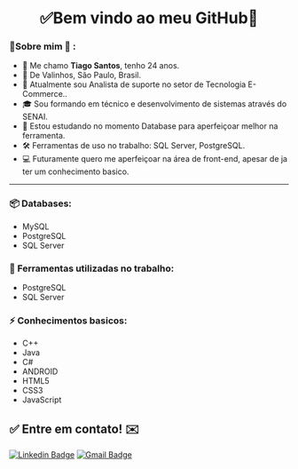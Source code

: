 <h1 align="center"> 
	✅Bem vindo ao meu GitHub🚀
</h1>

### 👦Sobre mim :seedling: : 
- 👋 Me chamo **Tiago Santos**, tenho 24 anos.
- 📌  De Valinhos, São Paulo, Brasil.
- 💼 Atualmente sou Analista de suporte no setor de Tecnologia E-Commerce..
- 🎓 Sou formando em técnico e desenvolvimento de sistemas através do SENAI.
- 🔧 Estou estudando no momento Database para aperfeiçoar melhor na ferramenta.
- 🛠️ Ferramentas de uso no trabalho: SQL Server, PostgreSQL.
- 💻 Futuramente quero me aperfeiçoar na área de front-end, apesar de ja ter um conhecimento basico.

<hr>


### 📦 Databases:
- MySQL
- PostgreSQL
- SQL Server


### 🧰 Ferramentas utilizadas no trabalho:
- PostgreSQL
- SQL Server


### ⚡ Conhecimentos basicos:
- C++
- Java
- C#
- ANDROID
- HTML5
- CSS3
- JavaScript

## ✅ Entre em contato! ✉️

[![Linkedin Badge](https://img.shields.io/badge/-LinkedIn-blue?style=flat-square&logo=Linkedin&logoColor=white&link=https://linkedin.com/in/tiagosantos-)](https://www.linkedin.com/in/tiagosantos-/)
 [![Gmail Badge](https://img.shields.io/badge/-thiagosantos0016@gmail.com-c14438?style=flat-square&logo=Gmail&logoColor=white&link=mailto:thiagosantos0016@gmail.com)](mailto:thiagosantos0016@gmail.com)


